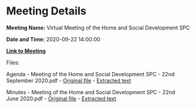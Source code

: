 # Meeting Details

**Meeting Name:** Virtual Meeting of the Home and Social Development SPC

**Date and Time:** 2020-09-22 14:00:00

**[Link to Meeting](https://www.limerick.ie/council/whats-on/private-meeting-home-and-social-development-spc)**

Files: 

Agenda - Meeting of the Home and Social Development SPC - 22nd September 2020.pdf - [Original file](https://www.limerick.ie/sites/default/files/media/documents/2020-09/agenda-for-the-home-and-social-development-spc-.pdf) - [Extracted text](./Agenda%20-%C2%A0Meeting%20of%20the%20Home%20and%20Social%20Development%20SPC%20-%2022nd%20September%202020.md)

Minutes - Meeting of the Home and Social Development SPC - 22nd June 2020.pdf - [Original file](https://www.limerick.ie/sites/default/files/media/documents/2020-09/minutes-of-spc-meeting-held-on-22.06.2020.pdf) - [Extracted text](./Minutes%20-%C2%A0Meeting%20of%20the%20Home%20and%20Social%20Development%20SPC%20-%2022nd%20June%C2%A02020.md)

